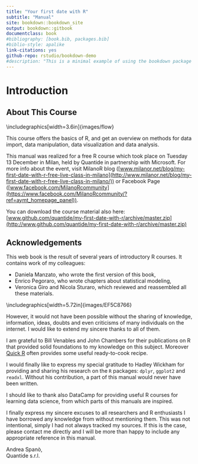 ```yaml
--- 
title: "Your first date with R"
subtitle: "Manual"
site: bookdown::bookdown_site
output: bookdown::gitbook
documentclass: book
#bibliography: [book.bib, packages.bib]
#biblio-style: apalike
link-citations: yes
github-repo: rstudio/bookdown-demo
#description: "This is a minimal example of using the bookdown package to write a book. The output format for this example is bookdown::gitbook."
---
```





# Introduction

## About This Course


\includegraphics[width=3.6in]{images/flow} 

This course offers the basics of R, and get an overview on methods for data import, data manipulation, data visualization and data analysis.  

This manual was realized for a free R course which took place on Tuesday 13 December in Milan,
held by Quantide in partnership with Microsoft. For more info about the event, visit MilanoR blog ([www.milanor.net/blog/my-first-date-with-r-free-live-class-in-milano](http://www.milanor.net/blog/my-first-date-with-r-free-live-class-in-milano/)) or Facebook Page
([www.facebook.com/MilanoRcommunity](https://www.facebook.com/MilanoRcommunity/?ref=aymt_homepage_panel)).

You can download the course material also here: [www.github.com/quantide/my-first-date-with-r/archive/master.zip](http://www.github.com/quantide/my-first-date-with-r/archive/master.zip)


## Acknowledgements

This web book is the result of several years of introductory R courses. It contains work of my colleagues: 

 - Daniela Manzato, who wrote the first version of this book,
 - Enrico Pegoraro, who wrote chapters about statistical modeling,
 - Veronica Giro and Nicola Sturaro, which reviewed and reassembled all these materials.


\includegraphics[width=5.72in]{images/EF5C8766} 


However, it would not have been possible without the sharing of knowledge, information, ideas, doubts and even criticisms of many individuals on the internet. I would like to extend my sincere thanks to all of them.

I am grateful to Bill Venables and John Chambers for their publications on R that provided solid foundations to my knowledge on this subject. Moreover [Quick R](http://www.statmethods.net/) often provides some useful ready-to-cook recipe.

I would finally like to express my special gratitude to Hadley Wickham for providing and sharing his research on the `R` packages: `dplyr`, `ggplot2` and `readxl`. Without his contribution, a part of this manual would never have been written.

I should like to thank also DataCamp for providing useful R courses for learning data science, from which parts of this manuals are inspired.

I finally express my sincere excuses to all researchers and R enthusiasts I have borrowed any knowledge from without mentioning them. This was not intentional, simply I had not always tracked my sources. If this is the case, please contact me directly and I will be more than happy to include any appropriate reference in this manual.

Andrea Spanò,  
Quantide s.r.l.

